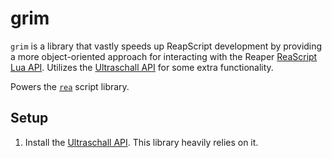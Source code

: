 # grim

`grim` is a library that vastly speeds up ReapScript development by providing a more object-oriented approach for interacting with the Reaper [ReaScript Lua API](https://www.reaper.fm/sdk/reascript/reascripthelp.html#l). Utilizes the [Ultraschall API](https://mespotin.uber.space/Ultraschall/US_Api_Introduction_and_Concepts.html) for some extra functionality.

Powers the [`rea`](https://github.com/rewgs/rea) script library.

## Setup

<!-- TODO: Handle this in init.lua, which is currently in the _todo directory. -->

1. Install the [Ultraschall API](https://github.com/Ultraschall/ultraschall-lua-api-for-reaper). This library heavily relies on it.

<!-- FIXME:  -->
<!-- `require()`-ing files and library such as LFS in Reaper throws an error: -->
<!-- `error loading module 'lfs' from file '/usr/local/lib/lua/5.4/lfs.so': dlopen(/usr/local/lib/lua/5.4/lfs.so, 0x0006): symbol not found in flat namespace '_luaL_argerror'` -->
<!-- Looks like there's an effort to fix this here: https://forums.cockos.com/showthread.php?t=224972 -->
<!-- 2. Install LuaLFS: `luarocks install luafilesystem` -->